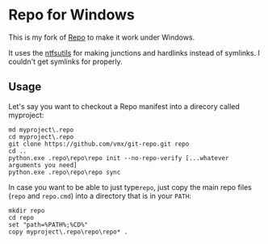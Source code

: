 Repo for Windows
================

This is my fork of [Repo][1] to make it work under Windows.

It uses the [ntfsutils][2] for making junctions and hardlinks
instead of symlinks. I couldn't get symlinks for properly.

[1]: https://code.google.com/p/git-repo/
[2]: https://github.com/sid0/ntfs


Usage
-----

Let's say you want to checkout a Repo manifest into a direcory
called myproject:

    md myproject\.repo
    cd myproject\.repo
    git clone https://github.com/vmx/git-repo.git repo
    cd ..
    python.exe .repo\repo\repo init --no-repo-verify [...whatever arguments you need]
    python.exe .repo\repo\repo sync

In case you want to be able to just type`repo`, just copy the main repo files
(`repo` and `repo.cmd`) into a directory that is in your `PATH`:

    mkdir repo
    cd repo
    set "path=%PATH%;%CD%"
    copy myproject\.repo\repo\repo* .
